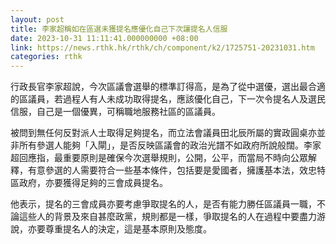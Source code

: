 ```yaml
---
layout: post
title: 李家超稱如在區選未獲提名應優化自己下次讓提名人信服
date: 2023-10-31 11:11:41.000000000 +08:00
link: https://news.rthk.hk/rthk/ch/component/k2/1725751-20231031.htm
categories: rthk
---
```


行政長官李家超說，今次區議會選舉的標準訂得高，是為了從中選優，選出最合適的區議員，若過程人有人未成功取得提名，應該優化自己，下一次令提名人及選民信服，自己是一個優異，可稱職地服務社區的區議員。

被問到無任何反對派人士取得足夠提名，而立法會議員田北辰所屬的實政圓桌亦並非所有參選人能夠「入閘」，是否反映區議會的政治光譜不如政府所說般闊。李家超回應指，最重要原則是確保今次選舉規則，公開，公平，而當局不時向公眾解釋，有意參選的人需要符合一些基本條件，包括要是愛國者，擁護基本法，效忠特區政府，亦要獲得足夠的三會成員提名。

他表示，提名的三會成員亦要考慮爭取提名的人，是否有能力勝任區議員一職，不論這些人的背景及來自甚麼政黨，規則都是一樣，爭取提名的人在過程中要盡力游說，亦要尊重提名人的決定，這是基本原則及態度。

